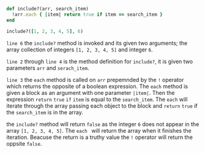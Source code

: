 ```ruby
def include?(arr, search_item)
  !arr.each { |item| return true if item == search_item }
end

include?([1, 2, 3, 4, 5], 6)
```

`line 6` the `include?` method is invoked and its given two arguments; the array collection of integers `[1, 2, 3, 4, 5]` and integer `6`.

`line 2` through `line 4` is the method definition for `include?`, it is given two parameters `arr` and `serach_item`.

`line 3` the `each`  method is called on `arr` prepemnded by the `!` operator which returns the opposite of a boolean expression. The `each` method is given a block as an argument with one parameter `|item|`. Then the expression `return` `true` `if` `item` is equal to the `search_item`. The `each` will iterate through the array passing each object to the block and `return` `true` if the `search_item` is in the array.

the `include?` method will return `false` as the integer `6` does not appear in the array `[1, 2, 3, 4, 5]`. The `each ` will return the array when it finishes the iteration. Beacuse the return is a truthy value the `!` operator will return the oppsite `false`. 